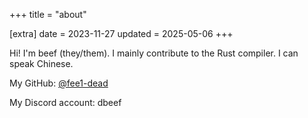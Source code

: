 +++
title = "about"

[extra]
date = 2023-11-27
updated = 2025-05-06
+++

Hi! I'm beef (they/them). I mainly contribute to the Rust compiler. I can speak Chinese.

My GitHub: [@fee1-dead](https://github.com/fee1-dead)

My Discord account: dbeef
